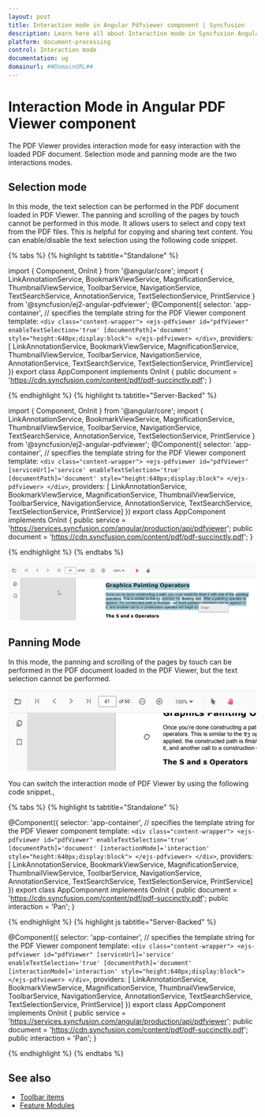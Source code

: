 ```yaml
---
layout: post
title: Interaction mode in Angular Pdfviewer component | Syncfusion
description: Learn here all about Interaction mode in Syncfusion Angular Pdfviewer component of Syncfusion Essential JS 2 and more.
platform: document-processing
control: Interaction mode
documentation: ug
domainurl: ##DomainURL##
---
```


# Interaction Mode in Angular PDF Viewer component

The PDF Viewer provides interaction mode for easy interaction with the loaded PDF document.  Selection mode and panning mode are the two interactions modes.

## Selection mode

In this mode, the text selection can be performed in the PDF document loaded in PDF Viewer. The panning and scrolling of the pages by touch cannot be performed in this mode. It allows users to select and copy text from the PDF files. This is helpful for copying and sharing text content. You can enable/disable the text selection using the following code snippet.

{% tabs %}
{% highlight ts tabtitle="Standalone" %}

import { Component, OnInit } from '@angular/core';
import { LinkAnnotationService, BookmarkViewService, MagnificationService,
         ThumbnailViewService, ToolbarService, NavigationService,
         TextSearchService, AnnotationService, TextSelectionService,
         PrintService
       } from '@syncfusion/ej2-angular-pdfviewer';
@Component({
  selector: 'app-container',
  // specifies the template string for the PDF Viewer component
  template: `<div class="content-wrapper">
              <ejs-pdfviewer id="pdfViewer"
                      enableTextSelection='true'
                      [documentPath]='document'
                      style="height:640px;display:block">
              </ejs-pdfviewer>
            </div>`,
  providers: [ LinkAnnotationService, BookmarkViewService, MagnificationService,
               ThumbnailViewService, ToolbarService, NavigationService,
               AnnotationService, TextSearchService, TextSelectionService,
               PrintService]
  })
  export class AppComponent implements OnInit {
      public document = 'https://cdn.syncfusion.com/content/pdf/pdf-succinctly.pdf';
  }

{% endhighlight %}
{% highlight ts tabtitle="Server-Backed" %}

import { Component, OnInit } from '@angular/core';
import { LinkAnnotationService, BookmarkViewService, MagnificationService,
         ThumbnailViewService, ToolbarService, NavigationService,
         TextSearchService, AnnotationService, TextSelectionService,
         PrintService
       } from '@syncfusion/ej2-angular-pdfviewer';
@Component({
  selector: 'app-container',
  // specifies the template string for the PDF Viewer component
  template: `<div class="content-wrapper">
              <ejs-pdfviewer id="pdfViewer"
                      [serviceUrl]='service'
                      enableTextSelection='true'
                      [documentPath]='document'
                      style="height:640px;display:block">
              </ejs-pdfviewer>
            </div>`,
  providers: [ LinkAnnotationService, BookmarkViewService, MagnificationService,
               ThumbnailViewService, ToolbarService, NavigationService,
               AnnotationService, TextSearchService, TextSelectionService,
               PrintService]
  })
  export class AppComponent implements OnInit {
      public service = 'https://services.syncfusion.com/angular/production/api/pdfviewer';
      public document = 'https://cdn.syncfusion.com/content/pdf/pdf-succinctly.pdf';
  }

{% endhighlight %}
{% endtabs %}

![Alt text](images/selection.png)

## Panning Mode

In this mode, the panning and scrolling of the pages by touch can be performed in the PDF document loaded in the PDF Viewer, but the text selection cannot be performed.

![Alt text](images/pan.png)

You can switch the interaction mode of PDF Viewer by using the following code snippet.,

{% tabs %}
{% highlight ts tabtitle="Standalone" %}

@Component({
  selector: 'app-container',
  // specifies the template string for the PDF Viewer component
  template: `<div class="content-wrapper">
              <ejs-pdfviewer id="pdfViewer"
                    enableTextSelection='true'
                    [documentPath]='document'
                    [interactionMode]='interaction'
                    style="height:640px;display:block">
              </ejs-pdfviewer>
            </div>`,
  providers: [ LinkAnnotationService, BookmarkViewService, MagnificationService,
               ThumbnailViewService, ToolbarService, NavigationService,
               AnnotationService, TextSearchService, TextSelectionService,
               PrintService]
  })
  export class AppComponent implements OnInit {
      public document = 'https://cdn.syncfusion.com/content/pdf/pdf-succinctly.pdf';
      public interaction = 'Pan';
  }

{% endhighlight %}
{% highlight js tabtitle="Server-Backed" %}

@Component({
  selector: 'app-container',
  // specifies the template string for the PDF Viewer component
  template: `<div class="content-wrapper">
              <ejs-pdfviewer id="pdfViewer"
                    [serviceUrl]='service'
                    enableTextSelection='true'
                    [documentPath]='document'
                    [interactionMode]='interaction'
                    style="height:640px;display:block">
              </ejs-pdfviewer>
            </div>`,
  providers: [ LinkAnnotationService, BookmarkViewService, MagnificationService,
               ThumbnailViewService, ToolbarService, NavigationService,
               AnnotationService, TextSearchService, TextSelectionService,
               PrintService]
  })
  export class AppComponent implements OnInit {
      public service = 'https://services.syncfusion.com/angular/production/api/pdfviewer';
      public document = 'https://cdn.syncfusion.com/content/pdf/pdf-succinctly.pdf';
      public interaction = 'Pan';
  }

{% endhighlight %}
{% endtabs %}

## See also

* [Toolbar items](./toolbar)
* [Feature Modules](./feature-module)